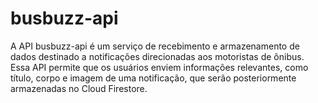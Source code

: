 # busbuzz-api
A API busbuzz-api é um serviço de recebimento e armazenamento de dados destinado a notificações direcionadas aos motoristas de ônibus. Essa API permite que os usuários enviem informações relevantes, como título, corpo e imagem de uma notificação, que serão posteriormente armazenadas no Cloud Firestore.
